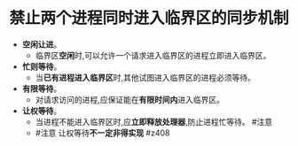 # 禁止两个进程同时进入临界区的同步机制
- **空闲让进**。
	- 临界区**空闲**时,可以允许一个请求进入临界区的进程立即进入临界区。
- **忙则等待**。
	- 当**已有进程进入临界区**时,其他试图进入临界区的进程必须等待。
- **有限等待**。
	- 对请求访问的进程,应保证能在**有限时间内**进入临界区。
- **让权等待**。
	- 当进程不能进入临界区时,应**立即释放处理器**,防止进程忙等待。 #注意
	- #注意 让权等待**不一定非得实现** #z408 